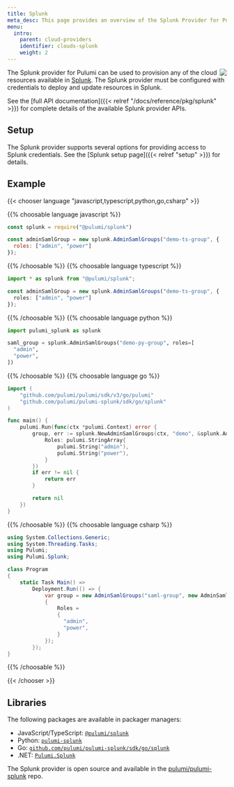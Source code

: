 ```yaml
---
title: Splunk
meta_desc: This page provides an overview of the Splunk Provider for Pulumi.
menu:
  intro:
    parent: cloud-providers
    identifier: clouds-splunk
    weight: 2
---
```


<img src="/logos/tech/splunk.svg" align="right" class="h-16 px-8 pb-4">

The Splunk provider for Pulumi can be used to provision any of the cloud resources available in [Splunk](https://www.splunk.com/).
The Splunk provider must be configured with credentials to deploy and update resources in Splunk.

See the [full API documentation]({{< relref "/docs/reference/pkg/splunk" >}}) for complete details of the available Splunk provider APIs.

## Setup

The Splunk provider supports several options for providing access to Splunk credentials.  See the [Splunk setup page]({{< relref "setup" >}}) for details.

## Example

{{< chooser language "javascript,typescript,python,go,csharp" >}}

{{% choosable language javascript %}}

```javascript
const splunk = require("@pulumi/splunk")

const adminSamlGroup = new splunk.AdminSamlGroups("demo-ts-group", {
  roles: ["admin", "power"]
});
```

{{% /choosable %}}
{{% choosable language typescript %}}

```typescript
import * as splunk from "@pulumi/splunk";

const adminSamlGroup = new splunk.AdminSamlGroups("demo-ts-group", {
  roles: ["admin", "power"]
});

```

{{% /choosable %}}
{{% choosable language python %}}

```python
import pulumi_splunk as splunk

saml_group = splunk.AdminSamlGroups("demo-py-group", roles=[
  "admin",
  "power",
])
```

{{% /choosable %}}
{{% choosable language go %}}

```go
import (
	"github.com/pulumi/pulumi/sdk/v3/go/pulumi"
	"github.com/pulumi/pulumi-splunk/sdk/go/splunk"
)

func main() {
	pulumi.Run(func(ctx *pulumi.Context) error {
		group, err := splunk.NewAdminSamlGroups(ctx, "demo", &splunk.AdminSamlGroupsArgs{
            Roles: pulumi.StringArray{
                pulumi.String("admin"),
                pulumi.String("power"),
            }
		})
		if err != nil {
			return err
		}

		return nil
	})
}
```

{{% /choosable %}}
{{% choosable language csharp %}}

```csharp
using System.Collections.Generic;
using System.Threading.Tasks;
using Pulumi;
using Pulumi.Splunk;

class Program
{
    static Task Main() =>
        Deployment.Run(() => {
            var group = new AdminSamlGroups("saml-group", new AdminSamlGroupsArgs
            {
                Roles =
                {
                  "admin",
                  "power",
                }
            });
        });
}
```

{{% /choosable %}}

{{< /chooser >}}

## Libraries

The following packages are available in packager managers:

* JavaScript/TypeScript: [`@pulumi/splunk`](https://www.npmjs.com/package/@pulumi/splunk)
* Python: [`pulumi-splunk`](https://pypi.org/project/pulumi-splunk/)
* Go: [`github.com/pulumi/pulumi-splunk/sdk/go/splunk`](https://github.com/pulumi/pulumi-splunk)
* .NET: [`Pulumi.Splunk`](https://www.nuget.org/packages/Pulumi.Splunk)

The Splunk provider is open source and available in the [pulumi/pulumi-splunk](https://github.com/pulumi/pulumi-splunk) repo.
